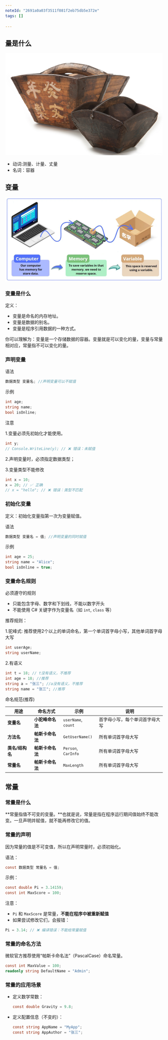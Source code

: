 ```yaml
---
noteId: "2691a0a03f3511f081f2eb75db5e372e"
tags: []

---
```


## 量是什么

![变量](./../images/measure.jpg)

- 动词:测量、计量、丈量
- 名词：容器

## 变量

![变量](./../images/what-is-variables.jpeg)

### 变量是什么
定义：

- 变量是命名的内存地址。
- 变量是数据的别名。
- 变量是程序引用数据的一种方式。

你可以理解为：变量是一个存储数据的容器。变量就是可以变化的量，变量与常量相对应，常量指不可以变化的量。

### 声明变量

语法

```csharp
数据类型 变量名; //声明变量可以不赋值
``` 

示例

```csharp
int age;
string name;
bool isOnline;
```

注意

1.变量必须先初始化才能使用。

```csharp
int y;
// Console.WriteLine(y); // ❌ 错误：未赋值
```

2.声明变量时，必须指定数据类型；

3.变量类型不能修改

```csharp
int x = 10;
x = 20; // ✅ 正确
// x = "hello"; // ❌ 错误：类型不匹配
```

### 初始化变量

定义：初始化变量指第一次为变量赋值。

语法

```csharp
数据类型 变量名 = 值; //声明变量的同时赋值
```

示例

```csharp
int age = 25;
string name = "Alice";
bool isOnline = true;
```

### 变量命名规则

必须遵守的规则

* 只能包含字母、数字和下划线，不能以数字开头
* 不能使用 C# 关键字作为变量名（如 `int`, `class` 等）

推荐规则：

1.驼峰式: 推荐使用2个以上的单词命名，第一个单词首字母小写，其他单词首字母大写

```c#
int userAge;
string userName;
```
2.有语义

```c#
int t = 18; // t没有语义，不推荐
int age = 18; //推荐
string a = "张三"; //a没有语义，不推荐
string name = "张三"; //推荐
```

命名规范(推荐)

| **用途**     | **命名方式**    | **示例**              | **说明**                  |
| ---------- | ----------- | ------------------- | ----------------------- |
| **变量名**    | **小驼峰命名法**  | `userName`, `count` | 首字母小写，每个单词首字母大写         |
| **方法名**    | **帕斯卡命名法**  | `GetUserName()`     | 所有单词首字母大写               |
| **类名/结构名** | **帕斯卡命名法**  | `Person`, `CarInfo` | 所有单词首字母大写               |
| **常量名**    | **帕斯卡命名法** | `MaxLength`        | 所有单词首字母大写  |

## 常量
### 常量是什么

**常量指值不可变的变量。**也就是说，常量是指在程序运行期间值始终不能改变。一旦声明并赋值，就不能再修改它的值。

### 常量的声明
因为常量的值是不可变值，所以在声明常量时，必须初始化。

语法：

```csharp
const 数据类型 常量名 = 值;
```
示例：

```csharp
const double Pi = 3.14159;
const int MaxScore = 100;
```

注意：

* `Pi` 和 `MaxScore` 是常量，**不能在程序中被重新赋值**
* 如果尝试修改它们，会报错：

```csharp
Pi = 3.14; // ❌ 编译错误：不能给常量赋值
```

### 常量的命名方法

微软官方推荐使用“帕斯卡命名法”（PascalCase）命名常量。

```csharp
const int MaxValue = 100;
readonly string DefaultName = "Admin";
```
### 常量的应用场景

- 定义数学常数：

  ```csharp
  const double Gravity = 9.8;
  ```

- 定义配置信息（不变的）：

  ```csharp
  const string AppName = "MyApp";
  const string AppAuthor = "张三";
  ```
